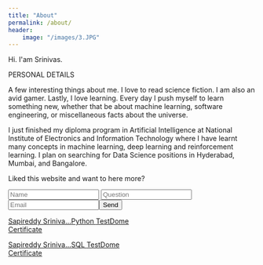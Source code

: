 ```yaml
---
title: "About"
permalink: /about/
header:
    image: "/images/3.JPG"
---
```

Hi. I'am Srinivas.

PERSONAL DETAILS
<br>

A few interesting things about me. I love to read science fiction. I am also an avid gamer. Lastly, I love learning. Every day I push myself to learn something new, whether that be about machine learning, software engineering, or miscellaneous facts about the universe.
<br>

I just finished my diploma program in Artificial Intelligence at National Institute of Electronics and Information Technology where I have learnt many concepts in machine learning, deep learning and reinforcement learning. I plan on searching for Data Science positions in Hyderabad, Mumbai, and Bangalore.

Liked this website and want to here more?
<form action="https://formspree.io/sapireddyrahul@gmail.com"
      method="POST">
    <input type="text" placeholder="Name" name="name">
    <input type="text" placeholder="Question" name="Question">
    <input type="email" placeholder="Email" name="_replyto" required><input type="submit" value="Send">
</form>

<a href="https://www.testdome.com/cert/cf44c90a71584acea3434a0a53663e5c" class="testdome-certificate-stamp gold"><span class="testdome-certificate-name">Sapireddy Sriniva...</span><span class="testdome-certificate-test-name">Python </span><span class="testdome-certificate-card-logo">TestDome<br />Certificate</span></a><script>var stylesheet = "https://www.testdome.com/content/source/stylesheets/embed.css", link = document.createElement("link"); link.href = stylesheet, link.type = "text/css", link.rel = "stylesheet", link.media = "screen,print", document.getElementsByTagName("head")[0].appendChild(link);</script>

<a href="https://www.testdome.com/cert/ed67aad0f5324c9a934eaaf4468c955b" class="testdome-certificate-stamp gold"><span class="testdome-certificate-name">Sapireddy Sriniva...</span><span class="testdome-certificate-test-name">SQL  </span><span class="testdome-certificate-card-logo">TestDome<br />Certificate</span></a><script>var stylesheet = "https://www.testdome.com/content/source/stylesheets/embed.css", link = document.createElement("link"); link.href = stylesheet, link.type = "text/css", link.rel = "stylesheet", link.media = "screen,print", document.getElementsByTagName("head")[0].appendChild(link);</script>
